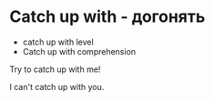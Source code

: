 # Catch up with - догонять

- catch up with level
- Catch up with comprehension

Try to catch up with me!

I can't catch up with you.